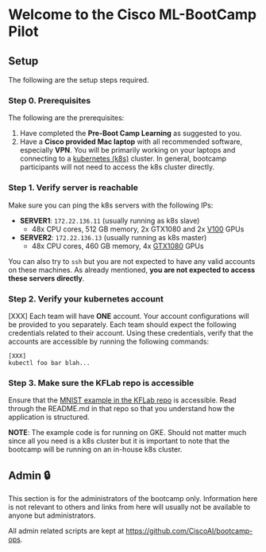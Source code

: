 # Welcome to the Cisco ML-BootCamp Pilot

## Setup
The following are the setup steps required.

### Step 0. Prerequisites
The following are the prerequisites:

1. Have completed the __Pre-Boot Camp Learning__ as suggested to you.
2. Have a __Cisco provided Mac laptop__ with all recommended software, especially __VPN__.
You will be primarily working on your laptops
and connecting to a [kubernetes (k8s)](https://kubernetes.io/) cluster. In
general, bootcamp participants will not need to access the k8s cluster directly.

### Step 1. Verify server is reachable
Make sure you can ping the k8s servers with the following IPs:

- __SERVER1__: ```172.22.136.11``` (usually running as k8s slave)
    - 48x CPU cores, 512 GB memory, 2x GTX1080 and 2x [V100](https://www.nvidia.com/en-us/data-center/tesla-v100/) GPUs
- __SERVER2__: ```172.22.136.13``` (usually running as k8s master)
    - 48x CPU cores, 460 GB memory, 4x [GTX1080](https://www.nvidia.com/en-in/geforce/products/10series/geforce-gtx-1080/) GPUs

You can also try to ```ssh``` but you are not expected to have any valid accounts on
these machines. As already mentioned, __you are not expected to access these
servers directly__.

### Step 2. Verify your kubernetes account
[XXX] Each team will have __ONE__ account.
Your account configurations will be provided to you separately.
Each team should expect the following credentials related to their account.
Using these credentials, verify that the accounts are accessible by running the
following commands:
```
[XXX]
kubectl foo bar blah...
```

### Step 3. Make sure the KFLab repo is accessible
Ensure that the [MNIST example in the KFLab
repo](https://github.com/CiscoAI/KFLab/tree/master/tf-mnist) is accessible. Read
through the README.md in that repo so that you understand how the application is
structured.

__NOTE__: The example code is for running on GKE. Should not matter much since
all you need is a k8s cluster but it is important to note that the bootcamp will
be running on an in-house k8s cluster.

## Admin :lock:
This section is for the administrators of the bootcamp only. Information here is
not relevant to others and links from here will usually not be available to
anyone but administrators.

All admin related scripts are kept at https://github.com/CiscoAI/bootcamp-ops.


